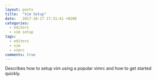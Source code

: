 ```yaml
---
layout: posts
title:  "Vim Setup"
date:   2017-10-17 17:31:41 +0200
categories:
  - editors
  - vim setup
tags:
  - editors
  - vim
  - vimrc
comments: true
---
```



Describes how to setup vim using a popular vimrc and how to get started quickly.

